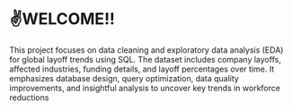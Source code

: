 # ✌️WELCOME!!
This project focuses on data cleaning and exploratory data analysis (EDA) for global layoff trends using SQL. The dataset includes company layoffs, affected industries, funding details, and layoff percentages over time. It emphasizes database design, query optimization, data quality improvements, and insightful analysis to uncover key trends in workforce reductions
